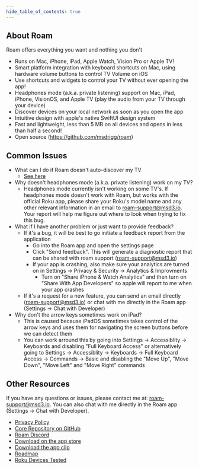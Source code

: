 ```yaml
---
hide_table_of_contents: true
---
```


<head>
    <meta name="apple-itunes-app" content="app-id=6469834197, app-clip-bundle-id=com.msdrigg.roam.Clip, app-clip-display=card"/>
</head>

## About Roam

Roam offers everything you want and nothing you don't

-   Runs on Mac, iPhone, iPad, Apple Watch, Vision Pro or Apple TV!
-   Smart platform integration with keyboard shortcuts on Mac, using hardware volume buttons to control TV Volume on iOS
-   Use shortcuts and widgets to control your TV without ever opening the app!
-   Headphones mode (a.k.a. private listening) support on Mac, iPad, iPhone, VisionOS, and Apple TV (play the audio from your TV through your device)
-   Discover devices on your local network as soon as you open the app
-   Intuitive design with apple's native SwiftUI design system
-   Fast and lightweight, less than 5 MB on all devices and opens in less than half a second!
-   Open source (https://github.com/msdrigg/roam)

## Common Issues

-   What can I do if Roam doesn't auto-discover my TV
    -   [See here](/manually-add-tv)
-   Why doesn't headphones mode (a.k.a. private listening) work on my TV?
    -   Headphones mode currently isn't working on some TV's. If headphones mode doesn't work with Roam, but works with the official Roku app, please share your Roku's model name and any other relevant information in an email to [roam-support@msd3.io](mailto:roam-support@msd3.io). Your report will help me figure out where to look when trying to fix this bug.
-   What if I have another problem or just want to provide feedback?
    -   If it's a bug, it will be best to go initiate a feedback report from the application
        -   Go into the Roam app and open the settings page
        -   Click "Send feedback". This will generate a diagnostic report that can be shared with roam support (roam-support@msd3.io)
        -   If your app is crashing, also make sure your analytics are turned on in Settings -> Privacy & Security -> Analytics & Improvments
            -   Turn on "Share iPhone & Watch Analytics" and then turn on "Share With App Developers" so apple will report to me when your app crashes
    -   If it's a request for a new feature, you can send an email directly (roam-support@msd3.io) or chat with me directly in the Roam app (Settings -> Chat with Developer)
-   Why don't the arrow keys sometimes work on iPad?
    -   This is caused because iPadOS sometimes takes control of the arrow keys and uses them for navigating the screen buttons before we can detect them
    -   You can work arround this by going into Settings -> Accessiblity -> Keyboards and disabling "Full Keyboard Access" or alternatively going to Settings -> Accessiblity -> Keyboards -> Full Keyboard Access -> Commands -> Basic and disabling the "Move Up", "Move Down", "Move Left" and "Move Right" commands

## Other Resources

If you have any questions or issues, please contact me at: [roam-support@msd3.io](mailto:roam-support@msd3.io). You can also chat with me directly in the Roam app (Settings -> Chat with Developer).

-   [Privacy Policy](/privacy)
-   [Core Repository on GitHub](https://github.com/msdrigg/roam)
-   [Roam Discord](https://discord.gg/Q7M7M6Sw)
-   [Download on the app store](https://apps.apple.com/us/app/roam/6469834197)
-   [Download the app clip](/scan)
-   [Roadmap](/upcoming-work)
-   [Roku Devices Tested](/tested-tvs)
